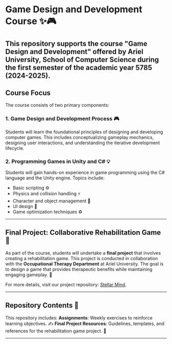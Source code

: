 # Game Design and Development Course ✨🎮

This repository supports the course **"Game Design and Development"** offered by **Ariel University, School of Computer Science** during the first semester of the academic year 5785 (2024-2025). 
---

## Course Focus
The course consists of two primary components:

### 1. **Game Design and Development Process** 🎮
Students will learn the foundational principles of designing and developing computer games. This includes conceptualizing gameplay mechanics, designing user interactions, and understanding the iterative development lifecycle.

### 2. **Programming Games in Unity and C#** 💡
Students will gain hands-on experience in game programming using the C# language and the Unity engine. Topics include:
- Basic scripting ⚙️
- Physics and collision handling ⚡
- Character and object management 👷
- UI design 🎨
- Game optimization techniques ♻️

---

## Final Project: Collaborative Rehabilitation Game 🔧
As part of the course, students will undertake a **final project** that involves creating a rehabilitation game. This project is conducted in collaboration with the **Occupational Therapy Department** at Ariel University. The goal is to design a game that provides therapeutic benefits while maintaining engaging gameplay. 🎯

For more details, visit our project repository: [Stellar Mind](https://github.com/TwoBitCode/Stellar_Mind).

---

## Repository Contents 📂
This repository includes:
**Assignments**: Weekly exercises to reinforce learning objectives. ✍️
**Final Project Resources**: Guidelines, templates, and references for the rehabilitation game project. 📖

---
